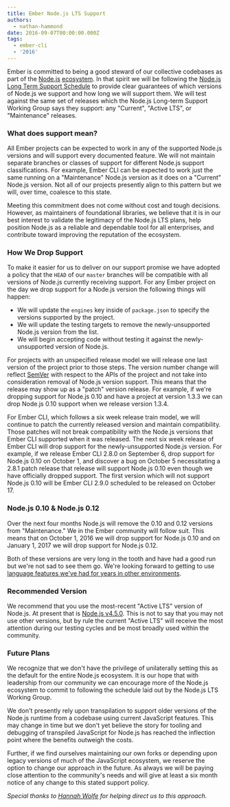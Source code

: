 ```yaml
---
title: Ember Node.js LTS Support
authors:
  - nathan-hammond
date: 2016-09-07T00:00:00.000Z
tags:
  - ember-cli
  - '2016'
---
```



Ember is committed to being a good steward of our collective codebases as part of the [Node.js](https://nodejs.org/en/) [ecosystem](https://www.npmjs.com/). In that spirit we will be following the [Node.js Long Term Support Schedule](https://github.com/nodejs/LTS#lts-schedule) to provide clear guarantees of which versions of Node.js we support and how long we will support them. We will test against the same set of releases which the Node.js Long-term Support Working Group says they support: any "Current", "Active LTS", or "Maintenance" releases.

### What does support mean?

All Ember projects can be expected to work in any of the supported Node.js versions and will support every documented feature. We will not maintain separate branches or classes of support for different Node.js support classifications. For example, Ember CLI can be expected to work just the same running on a "Maintenance" Node.js version as it does on a "Current" Node.js version. Not all of our projects presently align to this pattern but we will, over time, coalesce to this state.

Meeting this commitment does not come without cost and tough decisions. However, as maintainers of foundational libraries, we believe that it is in our best interest to validate the legitimacy of the Node.js LTS plans, help position Node.js as a reliable and dependable tool for all enterprises, and contribute toward improving the reputation of the ecosystem.

### How We Drop Support

To make it easier for us to deliver on our support promise we have adopted a policy that the `HEAD` of our `master` branches will be compatible with all versions of Node.js currently receiving support. For any Ember project on the day we drop support for a Node.js version the following things will happen:

- We will update the `engines` key inside of `package.json` to specify the versions supported by the project.
- We will update the testing targets to remove the newly-unsupported Node.js version from the list.
- We will begin accepting code without testing it against the newly-unsupported version of Node.js.

For projects with an unspecified release model we will release one last version of the project prior to those steps. The version number change will reflect [SemVer](http://semver.org/) with respect to the APIs of the project and not take into consideration removal of Node.js version support. This means that the release may show up as a "patch" version release. For example, if we're dropping support for Node.js 0.10 and have a project at version 1.3.3 we can drop Node.js 0.10 support when we release version 1.3.4.

For Ember CLI, which follows a six week release train model, we will continue to patch the currently released version and maintain compatibility. Those patches will not break compatibility with the Node.js versions that Ember CLI supported when it was released. The next six week release of Ember CLI will drop support for the newly-unsupported Node.js version. For example, if we release Ember CLI 2.8.0 on September 6, drop support for Node.js 0.10 on October 1, and discover a bug on October 5 necessitating a 2.8.1 patch release that release will support Node.js 0.10 even though we have officially dropped support. The first version which will not support Node.js 0.10 will be Ember CLI 2.9.0 scheduled to be released on October 17.

### Node.js 0.10 & Node.js 0.12

Over the next four months Node.js will remove the 0.10 and 0.12 versions from "Maintenance." We in the Ember community will follow suit. This means that on October 1, 2016 we will drop support for Node.js 0.10 and on January 1, 2017 we will drop support for Node.js 0.12.

Both of these versions are very long in the tooth and have had a good run but we're not sad to see them go. We're looking forward to getting to use [language features we've had for years in other environments](http://kangax.github.io/compat-table/es6/#node012).

### Recommended Version

We recommend that you use the most-recent "Active LTS" version of Node.js. At present that is [Node.js v4.5.0](https://nodejs.org/en/download/). This is not to say that you may not use other versions, but by rule the current "Active LTS" will receive the most attention during our testing cycles and be most broadly used within the community.

### Future Plans

We recognize that we don't have the privilege of unilaterally setting this as the default for the entire Node.js ecosystem. It is our hope that with leadership from our community we can encourage more of the Node.js ecosystem to commit to following the schedule laid out by the Node.js LTS Working Group.

We don't presently rely upon transpilation to support older versions of the Node.js runtime from a codebase using current JavaScript features. This may change in time but we don't yet believe the story for tooling and debugging of transpiled JavaScript for Node.js has reached the inflection point where the benefits outweigh the costs.

Further, if we find ourselves maintaining our own forks or depending upon legacy versions of much of the JavaScript ecosystem, we reserve the option to change our approach in the future. As always we will be paying close attention to the community's needs and will give at least a six month notice of any change to this stated support policy.

_Special thanks to [Hannah Wolfe](https://github.com/ErisDS) for helping direct us to this approach._
